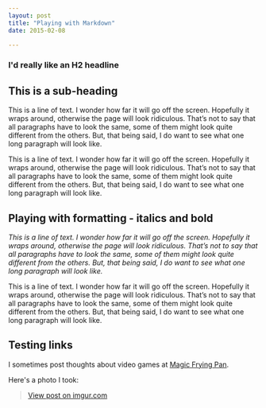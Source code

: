 ```yaml
---
layout: post
title: "Playing with Markdown"
date: 2015-02-08

---
```

### I'd really like an H2 headline

This is a sub-heading
------

This is a line of text. I wonder how far it will go off the screen. Hopefully it wraps around, otherwise the page will look ridiculous. That’s not to say that all paragraphs have to look the same, some of them might look quite different from the others. But, that being said, I do want to see what one long paragraph will look like.

This is a line of text. I wonder how far it will go off the screen. Hopefully it wraps around, otherwise the page will look ridiculous. That’s not to say that all paragraphs have to look the same, some of them might look quite different from the others. But, that being said, I do want to see what one long paragraph will look like.

Playing with formatting - italics and bold
------

*This is a line of text. I wonder how far it will go off the screen. Hopefully it wraps around, otherwise the page will look ridiculous. That’s not to say that all paragraphs have to look the same, some of them might look quite different from the others. But, that being said, I do want to see what one long paragraph will look like.*

This is a line of text. I wonder how far it will go off the screen. Hopefully it wraps around, otherwise the page will look ridiculous. That’s not to say that all paragraphs have to look the same, some of them might look quite different from the others. But, that being said, I do want to see what one long paragraph will look like.

Testing links
------

I sometimes post thoughts about video games at [Magic Frying Pan](http://www.magicfryingpan.com).

Here's a photo I took:
<blockquote class="imgur-embed-pub" lang="en" data-id="BCIJvfM"><a href="//imgur.com/BCIJvfM">View post on imgur.com</a></blockquote><script async src="//s.imgur.com/min/embed.js" charset="utf-8"></script>

